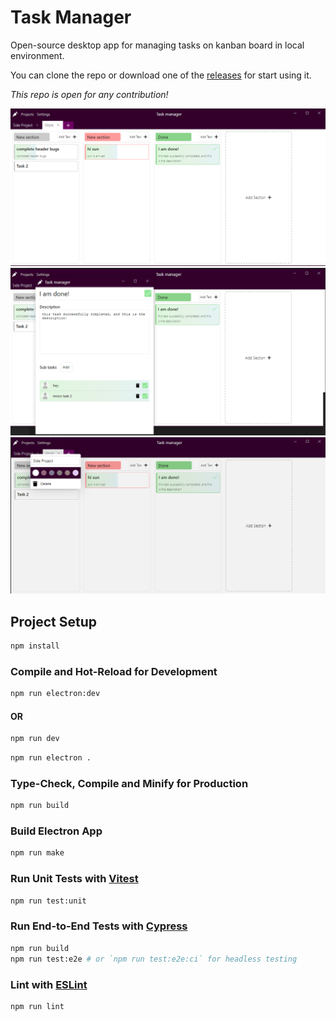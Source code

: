 # Task Manager

Open-source desktop app for managing tasks on kanban board in local environment.

You can clone the repo or download one of the [releases](https://github.com/m-emre-yalcin/task-manager/releases) for start using it.

_This repo is open for any contribution!_

![task manager screenshot](https://github.com/m-emre-yalcin/task-manager/blob/master/screenshots/Screenshot%202022-08-04%20061605.png)
![task manager screenshot](https://github.com/m-emre-yalcin/task-manager/blob/master/screenshots/Screenshot%202022-08-04%20061704.png)
![task manager screenshot](https://github.com/m-emre-yalcin/task-manager/blob/master/screenshots/Screenshot%202022-08-04%20061725.png)

## Project Setup

```sh
npm install
```

### Compile and Hot-Reload for Development

```sh
npm run electron:dev
```

#### OR

```sh
npm run dev
```

```sh
npm run electron .
```

### Type-Check, Compile and Minify for Production

```sh
npm run build
```

### Build Electron App

```sh
npm run make
```

### Run Unit Tests with [Vitest](https://vitest.dev/)

```sh
npm run test:unit
```

### Run End-to-End Tests with [Cypress](https://www.cypress.io/)

```sh
npm run build
npm run test:e2e # or `npm run test:e2e:ci` for headless testing
```

### Lint with [ESLint](https://eslint.org/)

```sh
npm run lint
```
